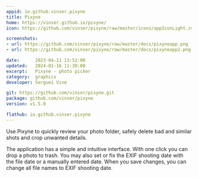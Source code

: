 ```yaml
---
appid: io.github.vinser.pixyne
title: Pixyne
home: https://vinser.github.io/pixyne/
icon: https://github.com/vinser/pixyne/raw/master/icons/appIconLight.svg

screenshots:
- url: https://github.com/vinser/pixyne/raw/master/docs/pixyneapp.png
- url: https://github.com/vinser/pixyne/raw/master/docs/pixyneapp2.png

date:      2023-04-11 13:52:00
updated:   2024-01-16 11:30:00
excerpt:   Pixyne - photo picker
category:  graphics
developer: Serguei Vine

git: https://github.com/vinser/pixyne.git
package: github.com/vinser/pixyne
version: v1.5.0

flathub: io.github.vinser.pixyne
---
```


Use Pixyne to quickly review your photo folder, safely delete bad and similar shots and crop unwanted details.

The application has a simple and intuitive interface. With one click you can drop a photo to trash.
You may also set or fix the EXIF shooting date with the file date or a manually entered date.
When you save changes, you can change all file names to EXIF shooting date.
